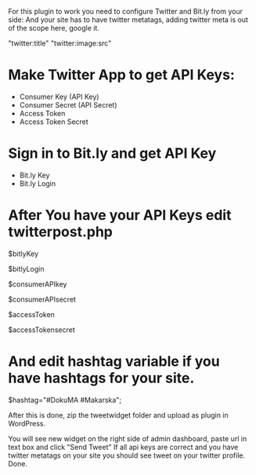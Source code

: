 For this plugin to work you need to configure Twitter and Bit.ly from your side:
And your site has to have twitter metatags, adding twitter meta is out of the scope here, google it.

"twitter:title"
"twitter:image:src"

# Make Twitter App to get API Keys:
- Consumer Key (API Key)			
- Consumer Secret (API Secret)
- Access Token
- Access Token Secret

# Sign in to Bit.ly and get API Key
- Bit.ly Key
- Bit.ly Login

# After You have your API Keys edit twitterpost.php

$bitlyKey 

$bitlyLogin

$consumerAPIkey

$consumerAPIsecret

$accessToken

$accessTokensecret

# And edit hashtag variable if you have hashtags for your site.
$hashtag="#DokuMA #Makarska";


After this is done, zip the tweetwidget folder and upload as plugin in WordPress.

You will see new widget on the right side of admin dashboard, paste url in text box and click "Send Tweet"
If all api keys are correct and you have twitter metatags on your site you should see tweet on your twitter profile.
Done.

